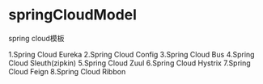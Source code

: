 # springCloudModel
spring cloud模板

1.Spring Cloud Eureka
2.Spring Cloud Config
3.Spring Cloud Bus
4.Spring Cloud Sleuth(zipkin)
5.Spring Cloud Zuul
6.Spring Cloud Hystrix
7.Spring Cloud Feign
8.Spring Cloud Ribbon
